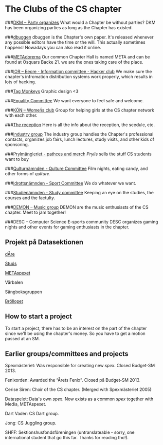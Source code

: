 # The Clubs of the CS chapter

###[DKM – Party organizes](/namnder/dkm)
What would a Chapter be without parties? DKM has been organizing parties as long as the Chapter has existed.

###[dbuggen](http://dbu.gg)
dbuggen is the Chapter's own paper. It's released whenever any possible editors have the time or the will. This actually sometimes happens! Nowadays you can also read it online.

###[METAdorerna](/namnder/metadorerna)
Our common Chapter Hall is named META and can be found at Osquars Backe 21. we are the ones taking care of the place.

###[IOR – Eeore - Information committee - Hacker club](/namnder/informationsorganet)
We make sure the chapter's infromation distribution systems work properly, which results in lots of hacking.


###[Tag Monkeys](/namnder/tag-monkeys)
Graphic design <3

###[Equality Committee](/namnder/jamlikhetsnamnden)
We want everyone to feel safe and welcome.

###[KÖN – Women̈́s club](/namnder/konglig-ostrogennamnden)
Group for helping girls at the CS chapter network with each other.

###[The reception](/namnder/mottagningen)
Here is all the info about the reception, the scedule, etc.

###[Industry group](/namnder/naringslivsgruppen)
The industry group handles the Chapter's professional contacts, organizes job fairs, lunch lectures, study visits, and other kids of sponsoring.

###[Prylmångleriet - pathces and merch](/namnder/prylmangleriet)
_Prylis_ sells the stuff CS students want to buy 

###[Qulturnämnden - Qulture Committee](/namnder/qulturnamnden)
Film nights, eating candy, and other forms of _qulture_.

###[Idrottsnämnden - Sport Committee](/namnder/idrottsnamnden)
We do whatever we want. 

###[Studienämnden - Study committee](/namnder/studienamnden)
Keeping an eye on the studies, the courses and the factulty.

###[DEMON – Music group](/namnder/datasektionens-musiknamnd)
DEMON are the music enthusiasts of the CS chapter. Meet to jam together!

###DESC – Computer Science E-sports community
DESC organizes gaming nights and other events for gaming enthusiasts in the chapter.

## Projekt på Datasektionen

[dÅre](http://dåre.se)

[Studs](https://studieresan.se)

[METAspexet](http://metaspexet.se)

Vårbalen

Sångboksgruppen

[Bröllopet](https://www.facebook.com/brollopet2017)

## How to start a project
To start a project, there has to be an interest on the part of the chapter since we'll be using the chapter's money. 
So you have to get a motion passed at an SM.

## Earlier groups/committees and projects 

Spexmästeriet: Was responsible for creating new _spex_. Closed Budget-SM 2013.

Fenixorden: Awarded the “Årets Fenix”. Closed på Budget-SM 2013.

Cerise Siren: Choir of the CS chapter. (Merged with Spexmästeriet 2005)

Dataspelet: Data's own _spex_. Now exists as a common _spex_ together with Media, METAspexet.

Dart Vader: CS Dart group.

Jong: CS Juggling group.

SHFF: Sektionshusfondsföreningen (untranslateable - sorry, one international student that go this far. Thanks for reading tho!).

